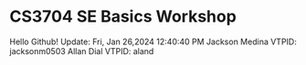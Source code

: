 # CS3704 SE Basics Workshop
Hello Github!  Update:  Fri, Jan 2 6, 2024 12:40:40 PM 
 
Jackson Medina VTPID: jacksonm0503
Allan Dial VTPID: aland
